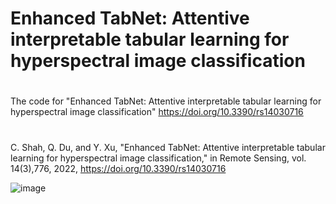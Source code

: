 # Enhanced TabNet: Attentive interpretable tabular learning for hyperspectral image classification
# 


The code for "Enhanced TabNet: Attentive interpretable tabular learning for hyperspectral image classification" https://doi.org/10.3390/rs14030716

#

C. Shah, Q. Du, and Y. Xu, "Enhanced TabNet: Attentive interpretable tabular learning for hyperspectral image classification," in Remote Sensing, vol. 14(3),776, 2022, https://doi.org/10.3390/rs14030716



![image](https://github.com/chiran7/TabNets/assets/25559452/b71d82eb-7f93-4e66-88dc-ef53d60a5616)
